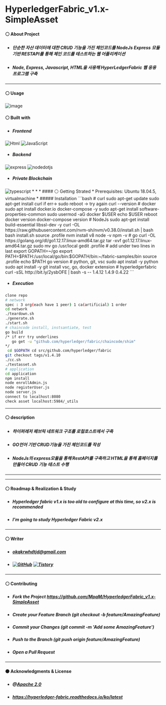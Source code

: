 # HyperledgerFabric_v1.x-SimpleAsset
<!-- 1 -->
#### ⚪ About Project
* ##### 단순한 자산 데이터에 대한 CRUD 기능을 가진 체인코드를 NodeJs Express 모듈 기반 RESTAPI를 통해 체인 코드를 테스트하는 웹 어플리케이션
* ##### Node, Express, Javascript, HTML을 사용해 HyperLedgerFabric 웹 응용 프로그램 구축
* * *
#### ⚪ Usage
![image](https://github.com/MpqM/HyperledgerFabric_v1.x-SimpleAsset/assets/79093184/9bf5a1db-9a72-4054-9b72-1f592cc222b4)
<!-- 2 -->
#### ⚪ Built with
* ##### Frontend
<img alt="Html" src ="https://img.shields.io/badge/HTML5-E34F26.svg?&style=for-the-badge&logo=HTML5&logoColor=white"/> <img alt="JavaScript" src ="https://img.shields.io/badge/JavaScriipt-F7DF1E.svg?&style=for-the-badge&logo=JavaScript&logoColor=white"/>
* ##### Backend
<img alt="express" src ="https://img.shields.io/badge/express-339933.svg?&style=for-the-badge&logo=express&logoColor=white"/> <img alt="nodedotjs" src ="https://img.shields.io/badge/nodejs-339933.svg?&style=for-the-badge&logo=nodedotjs&logoColor=white"/> 
* ##### Private Blockchain
<img alt="typescript" src ="https://img.shields.io/badge/hyperledger-3178C6.svg?&style=for-the-badge&logo=hyperledger&logoColor=white"/> 
* * *
<!-- 3 -->
#### ⚪ Getting Strated
* Prerequisites: Ubuntu 18.04.5, virtualmachine
* ##### Installation
```bash
# curl
sudo apt-get update
sudo apt-get install curl
if err-> sudo reboot -> try again
curl --version
# docker
sudo apt install docker.io docker-compose -y
sudo apt-get install software-properties-common
sudo usermod -aG docker $USER
echo $USER
reboot
docker version
docker-compose version
# NodeJs
sudo apt-get install build-essential libssl-dev -y
curl -OL https://raw.githubusercontent.com/nvm-sh/nvm/v0.38.0/install.sh | bash
bash install.sh
source .profile
nvm install v8
node -v
npm -v
# go
curl -OL https://golang.org/dl/go1.12.17.linux-amd64.tar.gz
tar -xvf go1.12.17.linux-amd64.tar.gz
sudo mv go /usr/local
gedit .profile
# add under two lines in last
export GOPATH=~/go
export PATH=$PATH:/usr/local/go/bin:$GOPATH/bin:~/fabric-samples/bin
source .profile
echo $PATH
go version
# python, git, vsc
sudo apt install -y python
sudo apt install -y git
install vsc, go, docker extension
# hyperledgerfabric
curl -sSL http://bit.ly/2ysbOFE | bash -s -- 1.4.12 1.4.9 0.4.22
```



* ##### Execution
```bash
clone repo
# network
spec : 3 org(each have 1 peer) 1 ca(artificial) 1 order
cd network
./teardown.sh
./generate.sh
./start.sh
# chaincode install, instsantiate, test
go build
/* if err try underlines
   go get -u "github.com/hyperledger/fabric/chaincode/shim"
*/
 cd $GOPATH cd src/github.com/hyperledger/fabric
git checkout tags/v1.4.10
./cc.sh
./testasset.sh
# application
cd application
npm install
node enrollAdmin.js
node registerUser.js
node server.js
connect to localhost:8080
check asset localhost:5984/_utils
```


* * *
<!-- 4 -->
#### ⚪ description
* ##### 하이퍼레저 패브릭 네트워크 구조를 로컬호스트에서 구축
* ##### GO언어 기반 CRUD기능을 가진 체인코드를 작성
* ##### NodeJs의 express모듈을 통해 RestAPI를 구축하고 HTML을 통해 홈페이지를 만들어 CRUD 기능 테스트 수행

* * *
<!-- 5 -->

* * *
<!-- 6 -->
#### ⚪ Roadmap & Realization & Study
* ##### Hyperledger fabric v1.x is too old to configure at this time, so v2.x is recommended
* ##### I'm going to study Hyperledger Fabric v2.x
* * *
<!-- 7 -->
#### ⚪ Writer
* ##### okqkrwhdtjd@gmail.com
* ##### <a href = "https://github.com/MpqM"><img alt="GitHub" src ="https://img.shields.io/badge/GitHub-181717.svg?&style=for-the-badge&logo=GitHub&logoColor=white"/></a> <a href = "https://MpqM.tistory.com/"> <img alt="Tistory" src ="https://img.shields.io/badge/Tistory-white.svg?&style=for-the-badge"/></a>
* * *
<!-- 8 -->
#### ⚪ Contributing
* ##### Fork the Project https://github.com/MpqM/HyperledgerFabric_v1.x-SimpleAsset
* ##### Create your Feature Branch (git checkout -b feature/AmazingFeature)
* ##### Commit your Changes (git commit -m 'Add some AmazingFeature')
* ##### Push to the Branch (git push origin feature/AmazingFeature)
* ##### Open a Pull Request
* * *
<!-- 9 -->
#### ⚫ Acknowledgments & License
* ##### @[Apache 2.0](https://www.apache.org/licenses/LICENSE-2.0)
* ##### https://hyperledger-fabric.readthedocs.io/ko/latest
